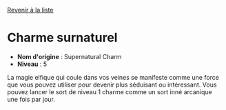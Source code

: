 [Revenir à la liste](..)

# Charme surnaturel

 * **Nom d'origine** : Supernatural Charm
 * **Niveau** : 5


<p>La magie elfique qui coule dans vos veines se manifeste comme une force que vous pouvez utiliser pour devenir plus séduisant ou intéressant. Vous pouvez lancer le sort de niveau 1 charme comme un sort inné arcanique une fois par jour.</p>